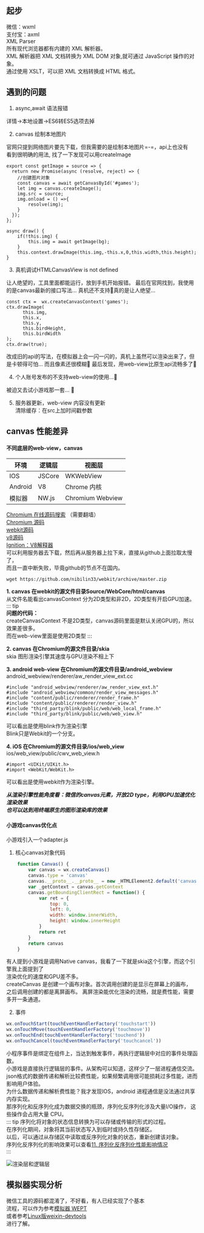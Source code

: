 ## 起步     
微信：wxml     
支付宝：axml     
XML Parser    
所有现代浏览器都有内建的 XML 解析器。   
XML 解析器把 XML 文档转换为 XML DOM 对象,就可通过 JavaScript 操作的对象。  
通过使用 XSLT，可以把 XML 文档转换成 HTML 格式。        
## 遇到的问题       

1. async,await 语法报错       

详情->本地设置->ES6转ES5选项去掉        

2. canvas 绘制本地图片  

官网只提到网络图片要先下载，但我需要的是绘制本地图片=-=，api上也没有        
看到很明确的用法, 找了一下发现可以用createImage                        

``` 
export const getImage = source => {
  return new Promise(async (resolve, reject) => {
    //创建图片对象
    const canvas = await getCanvasById('#games');
    let img = canvas.createImage();
    img.src = source;
    img.onload = () =>{
        resolve(img);
    }
  });
};

async draw() {
    if(!this.img) {
        this.img = await getImage(bg);
    }
    this.context.drawImage(this.img,-this.x,0,this.width,this.height);
}
```

3. 真机调试HTMLCanvasView is not defined  

让人绝望的，工具里面都能运行，放到手机开始报错。 
最后在官网找到，我使用的是canvas最新的接口写法... 
真机还不支持🙉真的是让人绝望... 

``` 
const ctx =  wx.createCanvasContext('games');
ctx.drawImage(
      this.img,
      this.x,
      this.y,
      this.birdHeight,
      this.birdWidth
);
ctx.draw(true);
```

改成旧的api的写法，在模拟器上会一闪一闪的，真机上虽然可以渲染出来了，但是卡顿得可怕... 
而且像素还很模糊🙉
最后发现，用web-view比原生api流畅多了🙉    
    

4. 个人账号发布的不支持web-view的使用...🙉  

被迫又去试小游戏那一套... 🙉   

5. 服务器更新，web-view 内容没有更新  
清除缓存：在src上加时间戳参数    
    

## canvas 性能差异    
#### 不同底层的web-view，canvas      
|  环境   | 逻辑层  | 视图层|
|  ----  | ----  | ----  |
| IOS  | JSCore |WKWebView |
| Android  | V8 |Chrome 内核|
| 模拟器|NW.js| Chromium Webview|   

[Chromium 在线源码搜索](https://source.chromium.org/chromium/chromium/src/+/master:?originalUrl=https:%2F%2Fcs.chromium.org%2F) （需要翻墙）        
[Chromium 源码](https://github.com/nibilin33/chromium)     
[webkit源码](https://github.com/nibilin33/webkit)    
[v8源码](https://github.com/nibilin33/v8)   
[Ignition：V8解释器](https://docs.google.com/document/d/11T2CRex9hXxoJwbYqVQ32yIPMh0uouUZLdyrtmMoL44/edit?ts=56f27d9d#heading=h.6jz9dj3bnr8t)       
可以利用服务器去下载，然后再从服务器上拉下来，直接从github上面拉取太慢了，  
而且一直中断失败，毕竟github的节点不在国内。        
```
wget https://github.com/nibilin33/webkit/archive/master.zip
```
**1. canvas 在webkit的源文件目录Source/WebCore/html/canvas**  
从文件名能看出canvasContext 分为2D类型和非2D，2D类型有开启GPU加速。     
::: tip        
**问题的代码：**        
createCanvasContext 不是2D类型，canvas源码里面是默认关闭GPU的，所以效果差很多。               
而在web-view里面是使用2D类型
:::  
 
**2. canvas 在Chromium的源文件目录/skia**      
skia 图形渲染引擎其速度与GPU渲染不相上下   

**3. android web-view 在Chromium的源文件目录/android_webview**
android_webview/renderer/aw_render_view_ext.cc  
```
#include "android_webview/renderer/aw_render_view_ext.h"
#include "android_webview/common/render_view_messages.h"
#include "content/public/renderer/render_frame.h"
#include "content/public/renderer/render_view.h"
#include "third_party/blink/public/web/web_local_frame.h"
#include "third_party/blink/public/web/web_view.h"
```
可以看出是使用blink作为渲染引擎    
Blink只是Webkit的一个分支。 

**4. iOS 在Chromium的源文件目录/ios/web_view**     
ios/web_view/public/cwv_web_view.h      
```
#import <UIKit/UIKit.h>
#import <WebKit/WebKit.h>
```     
可以看出是使用webkit作为渲染引擎。  

***从渲染引擎性能角度看：微信的canvas元素，开放2D type，利用GPU加速优化渲染效果***             
***也可以达到用终端原生的图形渲染库的效果***    

#### 小游戏canvas优化点       
小游戏引入一个adapter.js  
1. 核心canvas对象代码      
``` js
	function Canvas() {
	    var canvas = wx.createCanvas()
	    canvas.type = 'canvas'
	    canvas.__proto__.__proto__ = new _HTMLElement2.default('canvas')
	    var _getContext = canvas.getContext
	    canvas.getBoundingClientRect = function() {
	        var ret = {
	            top: 0,
	            left: 0,
	            width: window.innerWidth,
	            height: window.innerHeight
	        }
	        return ret
	    }
	    return canvas
	}
```
有人提到小游戏是调用Native canvas，我看了一下就是skia这个引擎，而这个引擎我上面提到了   
渲染优化的速度和GPU差不多。     
createCanvas 是创建一个画布对象。首次调用创建的是显示在屏幕上的画布，
之后调用创建的都是离屏画布。
离屏渲染能优化渲染的流畅，就是费性能，需要多开一条通道。    

2. 事件 

``` js
wx.onTouchStart(touchEventHandlerFactory('touchstart'))
wx.onTouchMove(touchEventHandlerFactory('touchmove'))
wx.onTouchEnd(touchEventHandlerFactory('touchend'))
wx.onTouchCancel(touchEventHandlerFactory('touchcancel'))
```
小程序事件是绑定在组件上，当达到触发事件，再执行逻辑层中对应的事件处理函数。  
小游戏是直接执行逻辑层的事件。从架构可以知道，这样少了一层进程通信交流。
json格式的数据传递和解析比较费性能，如果频繁调用很可能损耗过多性能，进而影响用户体验。   
为什么数据传递和解析费性能？我才发现IOS，android 进程通信是没法通过共享内存实现。       
那序列化和反序列化成为数据交换的瓶颈，序列化反序列化涉及大量I/O操作，
这些操作会占用大量 CPU。     
::: tip 
序列化将对象的状态信息转换为可以存储或传输的形式的过程。        
在序列化期间，对象将其当前状态写入到临时或持久性存储区。            
以后，可以通过从存储区中读取或反序列化对象的状态，重新创建该对象。  
序列化反序列化的影响效果可以查看[11. 序列化反序列化性能影响情况](https://github.com/nibilin33/vue-solution/blob/master/README.md)   
:::       
  
![渲染层和逻辑层](https://res.wx.qq.com/wxdoc/dist/assets/img/4-1.ad156d1c.png)   


## 模拟器实现分析       
微信工具的源码都混淆了，不好看，有人已经实现了个基本    
流程，可以作为参考[模拟器 WEPT](https://github.com/chemzqm/wept)      
或者参考[Linux版weixin-devtools](https://github.com/yuan1994/wechat_web_devtools)       
进行了解。      
   


<!--    
[微信小程序架构分析（上）](https://zhuanlan.zhihu.com/p/22754296)   
[微信小程序架构分析（中）](https://zhuanlan.zhihu.com/p/22765476)   
[微信小程序架构分析（下）](https://zhuanlan.zhihu.com/p/22932309)   
-->

